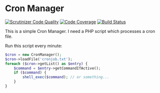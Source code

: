 Cron Manager
============

[![Scrutinizer Code Quality](https://scrutinizer-ci.com/g/turigabor/CronManager/badges/quality-score.png?b=master)](https://scrutinizer-ci.com/g/turigabor/CronManager/?branch=master)
[![Code Coverage](https://scrutinizer-ci.com/g/turigabor/CronManager/badges/coverage.png?b=master)](https://scrutinizer-ci.com/g/turigabor/CronManager/?branch=master)
[![Build Status](https://scrutinizer-ci.com/g/turigabor/CronManager/badges/build.png?b=master)](https://scrutinizer-ci.com/g/turigabor/CronManager/build-status/master)

This is a simple Cron Manager. I need a PHP script which processes a cron file.

Run this script every minute:

```php
$cron = new CronManager();
$cron->loadFile('cronjob.txt');
foreach ($cron->getList() as $entry) {
	$command = $entry->getCommandIfActive();
	if ($command) {
		shell_exec($command); // or something...
	}
}
```
